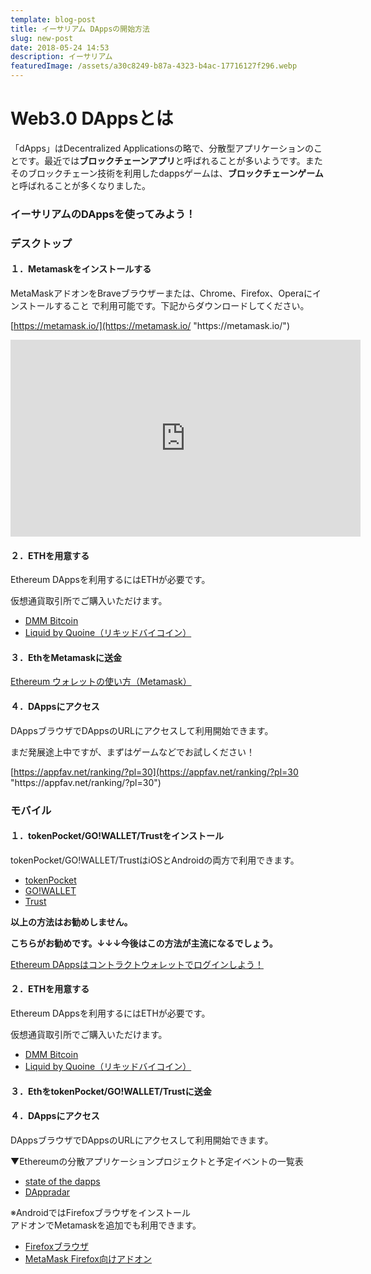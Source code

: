 ```yaml
---
template: blog-post
title: イーサリアム DAppsの開始方法
slug: new-post
date: 2018-05-24 14:53
description: イーサリアム
featuredImage: /assets/a30c8249-b87a-4323-b4ac-17716127f296.webp
---
```

# Web3.0 DAppsとは

「dApps」はDecentralized Applicationsの略で、分散型アプリケーションのことです。最近では**ブロックチェーンアプリ**と呼ばれることが多いようです。またそのブロックチェーン技術を利用したdappsゲームは、**ブロックチェーンゲーム**と呼ばれることが多くなりました。

### イーサリアムのDAppsを使ってみよう！



### デスクトップ

#### **１．Metamaskをインストールする**

MetaMaskアドオンをBraveブラウザーまたは、Chrome、Firefox、Operaにインストールすること で利用可能です。下記からダウンロードしてください。

[https://metamask.io/](https://metamask.io/ "https\://metamask.io/")

<iframe width="560" height="315" src="https://www.youtube.com/embed/6Gf_kRE4MJU" frameborder="0" allow="accelerometer; autoplay; encrypted-media; gyroscope; picture-in-picture" allowfullscreen></iframe>



#### **２．ETHを用意する**

Ethereum DAppsを利用するにはETHが必要です。

仮想通貨取引所でご購入いただけます。

* [DMM Bitcoin](https://tr.smaad.net/redirect?zo=823327218&ad=739007590&d=cd7293bcc425c0a039294b890277c9dfe552a02c504c75b749a1cf12595daab7)
* [Liquid by Quoine（リキッドバイコイン）](https://px.a8.net/svt/ejp?a8mat=2ZL5EQ+2G4BPM+3UOI+5YZ77)

#### **３．EthをMetamaskに送金**

[Ethereum ウォレットの使い方（Metamask）](https://www.dapps-play.net/blog/song-of-myself)

#### **４．DAppsにアクセス**

DAppsブラウザでDAppsのURLにアクセスして利用開始できます。

まだ発展途上中ですが、まずはゲームなどでお試しください！

[https://appfav.net/ranking/?pl=30](https://appfav.net/ranking/?pl=30 "https\://appfav.net/ranking/?pl=30")

### **モバイル**

#### **１．tokenPocket/GO!WALLET/Trustをインストール**

tokenPocket/GO!WALLET/TrustはiOSとAndroidの両方で利用できます。

* [tokenPocket](https://dappsmarket.net/beginner/tokenpocket/tokenpocket-howtoplay/)
* [GO!WALLET](https://www.go-wallet.app/)
* [Trust](https://trustwallet.com/)

**以上の方法はお勧めしません。**

**こちらがお勧めです。↓↓↓今後はこの方法が主流になるでしょう。**

[Ethereum DAppsはコントラクトウォレットでログインしよう！](https://alis.to/masia02/articles/K8DQmM6N87Z7)

#### **２．ETHを用意する**

Ethereum DAppsを利用するにはETHが必要です。

仮想通貨取引所でご購入いただけます。

* [DMM Bitcoin](https://tr.smaad.net/redirect?zo=823327218&ad=739007590&d=cd7293bcc425c0a039294b890277c9dfe552a02c504c75b749a1cf12595daab7)
* [Liquid by Quoine（リキッドバイコイン）](https://px.a8.net/svt/ejp?a8mat=2ZL5EQ+2G4BPM+3UOI+5YZ77)

#### **３．EthをtokenPocket/GO!WALLET/Trustに送金**

#### **４．DAppsにアクセス**

DAppsブラウザでDAppsのURLにアクセスして利用開始できます。

▼Ethereumの分散アプリケーションプロジェクトと予定イベントの一覧表

* [state of the dapps](https://www.stateofthedapps.com/)
* [DAppradar](https://dappradar.com/)

※AndroidではFirefoxブラウザをインストール\
アドオンでMetamaskを追加でも利用できます。

* [Firefoxブラウザ](https://play.google.com/store/apps/details?id=org.mozilla.firefox&hl=ja)
* [MetaMask Firefox向けアドオン](https://addons.mozilla.org/ja/firefox/addon/ether-metamask/)